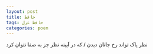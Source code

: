 ```yaml
---
layout: post
title: حافظ
tags: حافظ غزل
categories: poem
---
```


نظر پاک تواند رخ جانان دیدن / که در آیینه نظر جز به صفا نتوان کرد
